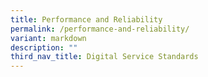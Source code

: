 ```yaml
---
title: Performance and Reliability
permalink: /performance-and-reliability/
variant: markdown
description: ""
third_nav_title: Digital Service Standards
---
```

